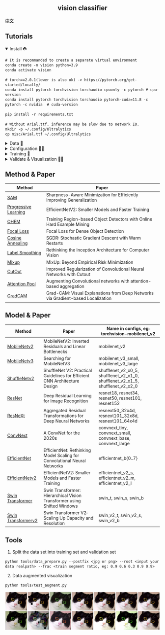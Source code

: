## <div align="center">vision classifier</div>
[中文](./README_ch.md)
## Tutorials

<details open>
<summary>Install ☘️</summary>

```shell
# It is recommanded to create a separate virtual environment
conda create -n vision python=3.9 
conda activate vision

# torch==2.0.1(lower is also ok) -> https://pytorch.org/get-started/locally/
conda install pytorch torchvision torchaudio cpuonly -c pytorch # cpu-version
conda install pytorch torchvision torchaudio pytorch-cuda=11.8 -c pytorch -c nvidia  # cuda-version

pip install -r requirements.txt

# Without Arial.ttf, inference may be slow due to network IO.
mkdir -p ~/.config/Ultralytics
cp misc/Arial.ttf ~/.config/Ultralytics
```
</details>

<details close>
<summary>Data 🚀️</summary>

[If for learning, refer to oxford-iiit-pet](./oxford-iiit-pet/README.md)
```bash
python tools/data_prepare.py --postfix <jpg or png> --root <input your data realpath> --frac <train segment ratio, eg: 0.9 0.6 0.3 0.9 0.9>
```

```markdown
project                    
│
├── data  
│   ├── clsXXX-1   
│   ├── clsXXX-... 
├── tools
│   ├── data_prepare.py  

          |
          |
         \|/   
     
project
│
├── data  
│   ├── train  
│       ├── clsXXX 
│           ├── XXX.jpg/png 
│   ├── val  
│       ├── clsXXX 
│           ├── XXX.jpg/png 
├── tools
│   ├── data_prepare.py  
```

</details>

<details close>
<summary>Configuration 🌟🌟️</summary>

If custom data, refer to [Config](configs/classification/README.md) for writing your own config.  (Recommend🌟: modify based on [complete.yaml](configs/classification/complete.yaml) or [pet.yaml](configs/classification/pet.yaml))  
If [oxford-iiit-pet](./oxford-iiit-pet/README_ch_.md), [pet.yaml](configs/classification/pet.yaml) has prepared for you.
</details>

<details close>
<summary>Training 🌟️</summary>

```shell
# one machine one gpu
python main.py --cfgs configs/classification/pet.yaml

# one machine multiple gpus
CUDA_VISIBLE_DEVICES=0,1,2,3 torchrun --nproc_per_node 4 main.py configs/classification/pet.yaml
```
</details>

<details close>
<summary>Validate & Visualization 🌟🌟</summary>

<p align="center">
  <img src="./misc/visual&validation.jpg" width="40%" height="auto" >
</p>

```markdown
# You will find context below in log when training completes.

Training complete (0.093 hours)  
Results saved to /home/duke/project/vision-face/run/exp3  
Predict:         python visualize.py --cfgs /xxx/.../vision-classifier/run/exp/pet.yaml --weight /xxx/.../vision-classifier/run/exp/best.pt --badcase --class_json /xxx/.../vision-classifier/run/exp/class_indices.json --ema --cam --data <your data>/val/XXX_cls 
Validate:        python validate.py --cfgs /xxx/.../vision-classifier/run/exp/pet.yaml --eval_topk 5 --weight /xxx/.../vision-classifier/run/exp/best.pt --ema
```

```shell
# visualize.py provides the attention heatmalp function, which can be called by passing "--cam"
python visualize.py --cfgs /xxx/.../vision-classifier/run/exp/pet.yaml --weight /xxx/.../vision-classifier/run/exp/best.pt --badcase --class_json /xxx/.../vision-classifier/run/exp/class_indices.json --ema --cam --data <your data>/val/XXX_cls
```
```shell
python validate.py --cfgs /xxx/.../vision-classifier/run/exp/pet.yaml --eval_topk 5 --weight /xxx/.../vision-classifier/run/exp/best.pt --ema
```

</details>

## Method & Paper
| Method                                                   | Paper                                                                            |
|----------------------------------------------------------|----------------------------------------------------------------------------------|
| [SAM](https://arxiv.org/abs/2010.01412v3)                | Sharpness-Aware Minimization for Efficiently Improving Generalization            |
| [Progressive Learning](https://arxiv.org/abs/2104.00298) | EfficientNetV2: Smaller Models and Faster Training                               |
| [OHEM](https://arxiv.org/abs/1604.03540)                 | Training Region-based Object Detectors with Online Hard Example Mining           |
| [Focal Loss](https://arxiv.org/abs/1708.02002)           | Focal Loss for Dense Object Detection                                            |
| [Cosine Annealing](https://arxiv.org/abs/1608.03983)     | SGDR: Stochastic Gradient Descent with Warm Restarts                             |
| [Label Smoothing](https://arxiv.org/abs/1512.00567)      | Rethinking the Inception Architecture for Computer Vision                        |
| [Mixup](https://arxiv.org/abs/1710.09412)                | MixUp: Beyond Empirical Risk Minimization                                        |
| [CutOut](https://arxiv.org/abs/1708.04552)               | Improved Regularization of Convolutional Neural Networks with Cutout             |
| [Attention Pool](https://arxiv.org/abs/2112.13692)       | Augmenting Convolutional networks with attention-based aggregation               |
| [GradCAM](https://arxiv.org/abs/1610.02391)              | Grad-CAM: Visual Explanations from Deep Networks via Gradient-based Localization |

## Model & Paper

| Method                                                 | Paper                                                                 | Name in configs, eg: torchvision-mobilenet_v2                                   |
|--------------------------------------------------------|-----------------------------------------------------------------------|---------------------------------------------------------------------------------|
| [MobileNetv2](https://arxiv.org/abs/1801.04381)        | MobileNetV2: Inverted Residuals and Linear Bottlenecks           | mobilenet_v2                                                                    |
| [MobileNetv3](https://arxiv.org/abs/1905.02244)        | Searching for MobileNetV3                     | mobilenet_v3_small, mobilenet_v3_large                                          |
| [ShuffleNetv2](https://arxiv.org/abs/1807.11164)       | ShuffleNet V2: Practical Guidelines for Efficient CNN Architecture Design | shufflenet_v2_x0_5, shufflenet_v2_x1_0, shufflenet_v2_x1_5, shufflenet_v2_x2_0  |
| [ResNet](https://arxiv.org/abs/1512.03385)             | Deep Residual Learning for Image Recognition                                 | resnet18, resnet34, resnet50, resnet101, resnet152                              |
| [ResNeXt](https://arxiv.org/abs/1611.05431)            | Aggregated Residual Transformations for Deep Neural Networks                  | resnext50_32x4d, resnext101_32x8d, resnext101_64x4d                             |
| [ConvNext](https://arxiv.org/abs/2201.03545)           | A ConvNet for the 2020s             | convnext_tiny, convnext_small, convnext_base, convnext_large                    |
| [EfficientNet](https://arxiv.org/abs/1905.11946)       | EfficientNet: Rethinking Model Scaling for Convolutional Neural Networks                             | efficientnet_b{0..7}                                          |
| [EfficientNetv2](https://arxiv.org/abs/2104.00298)     | EfficientNetV2: Smaller Models and Faster Training  | efficientnet_v2_s, efficientnet_v2_m, efficientnet_v2_l            |
| [Swin Transformer](https://arxiv.org/abs/2103.14030)   | Swin Transformer: Hierarchical Vision Transformer using Shifted Windows    | swin_t, swin_s, swin_b              |
| [Swin Transformerv2](https://arxiv.org/abs/2111.09883) | Swin Transformer V2: Scaling Up Capacity and Resolution | swin_v2_t, swin_v2_s, swin_v2_b |


## Tools  
1. Split the data set into training set and validation set
```shell
python tools/data_prepare.py --postfix <jpg or png> --root <input your data realpath> --frac <train segment ratio, eg: 0.9 0.6 0.3 0.9 0.9>
```
2. Data augmented visualization 
```shell
python tools/test_augment.py
```
![](misc/aug_image.png)